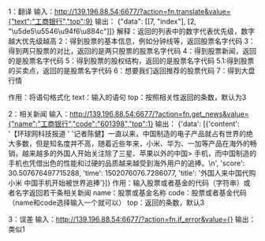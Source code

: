 1：翻译
输入：http://139.196.88.54:6677/?action=fn.translate&value={"text":"工商银行","top":9}
输出：
{"data": [[7, "index"], [2, "\u5de5\u5546\u94f6\u884c"]]}
解释：返回的列表中的数字代表优先级，数字越大优先级越高
2：得到股票的基本信息，例如分钟线等，返回股票名字代码
3：得到两只股票的对比，返回的是两只股票的股票名字代码
4：得到股票新闻，返回的是股票名字代码
5：得到股票的股权结构，返回的是股票名字代码
5.1:得到股票的买卖点，返回的是股票名字代码
6：想要我们返回推荐的股票代码
7：得到大盘行情

作用：将语句格式化
text：输入的语句
top：按照相关性返回的条数，默认为3

2：相关新闻
输入：http://139.196.88.54:6677/?action=fn.get_news&value={"name":"工商银行","code":"601398","top":1}
输出：
{'data': [{'content': '【环球网科技报道 '
                      '记者陈健】一直以来，中国制造的电子产品就占有世界的绝大多数，但是知名度并不高，随着近些年来，小米、华为、一加等产品在海外的畅销，越来越多的外国人开始关注除了三星、苹果以外的中国>
手机，而中国制造的手机也凭借出色的性能和过硬的品质越来越受到海外用户的追捧。\n',
           'score': 30.507676497715288,
           'time': 1502076076.7286077,
           'title': '外国人来中国代购小米 中国手机开始被世界追捧'}]}
作用：输入股票或者基金的代码（字符串）或者名字返回若干条相关新闻
name：股票或基金名称
code：股票或者基金代码
（name和code选择输入一个就可以）
top：返回的条数，默认3

3：误差
输入：http://139.196.88.54:6677/?action=fn.if_error&value={}
输出：
类似1
                                                                                                                                                                                                        
